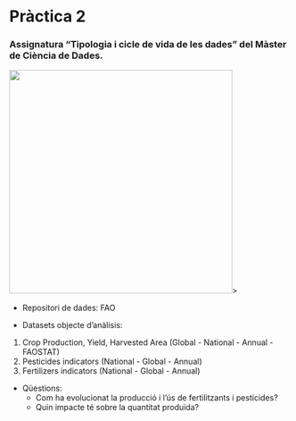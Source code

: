 
# Pràctica 2
### Assignatura “Tipologia i cicle de vida de les dades” del Màster de Ciència de Dades. 


<img src=https://www.timacad.ru/uploads/media/cache/full_image/uploads/images/20211107/1636318557_O0LM17ETkPo.jpg style="width: 400px;">>

- Repositori de dades: FAO

- Datasets objecte d’anàlisis: 
1.  Crop Production, Yield, Harvested Area (Global - National - Annual - FAOSTAT)
2. Pesticides indicators (National - Global - Annual)
3. Fertilizers indicators (National - Global - Annual)

- Qüestions: 
  - Com ha evolucionat la producció i l’ús de fertilitzants i pesticides?
  - Quin impacte té sobre la quantitat produïda?
